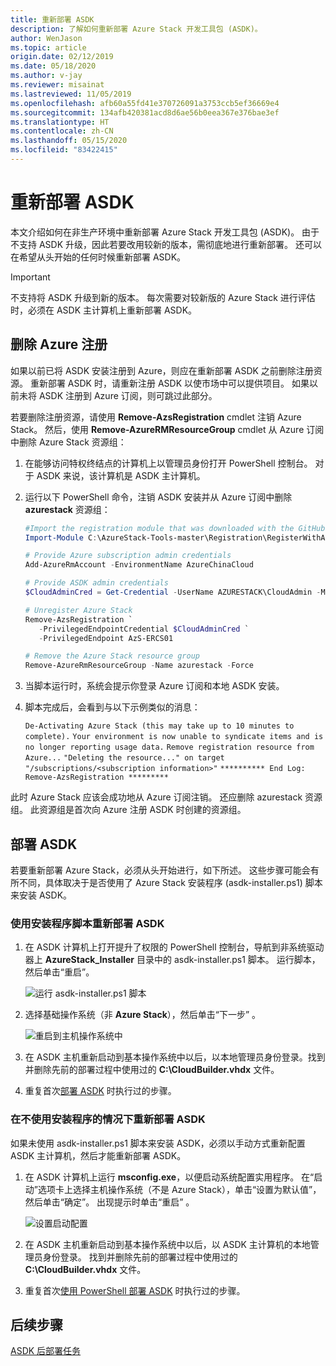 ```yaml
---
title: 重新部署 ASDK
description: 了解如何重新部署 Azure Stack 开发工具包 (ASDK)。
author: WenJason
ms.topic: article
origin.date: 02/12/2019
ms.date: 05/18/2020
ms.author: v-jay
ms.reviewer: misainat
ms.lastreviewed: 11/05/2019
ms.openlocfilehash: afb60a55fd41e370726091a3753ccb5ef36669e4
ms.sourcegitcommit: 134afb420381acd8d6ae56b0eea367e376bae3ef
ms.translationtype: HT
ms.contentlocale: zh-CN
ms.lasthandoff: 05/15/2020
ms.locfileid: "83422415"
---
```

# <a name="redeploy-the-asdk"></a>重新部署 ASDK
本文介绍如何在非生产环境中重新部署 Azure Stack 开发工具包 (ASDK)。 由于不支持 ASDK 升级，因此若要改用较新的版本，需彻底地进行重新部署。 还可以在希望从头开始的任何时候重新部署 ASDK。

> [!IMPORTANT]
> 不支持将 ASDK 升级到新的版本。 每次需要对较新版的 Azure Stack 进行评估时，必须在 ASDK 主计算机上重新部署 ASDK。

## <a name="remove-azure-registration"></a>删除 Azure 注册 
如果以前已将 ASDK 安装注册到 Azure，则应在重新部署 ASDK 之前删除注册资源。 重新部署 ASDK 时，请重新注册 ASDK 以使市场中可以提供项目。 如果以前未将 ASDK 注册到 Azure 订阅，则可跳过此部分。

若要删除注册资源，请使用 **Remove-AzsRegistration** cmdlet 注销 Azure Stack。 然后，使用 **Remove-AzureRMResourceGroup** cmdlet 从 Azure 订阅中删除 Azure Stack 资源组：

1. 在能够访问特权终结点的计算机上以管理员身份打开 PowerShell 控制台。 对于 ASDK 来说，该计算机是 ASDK 主计算机。

2. 运行以下 PowerShell 命令，注销 ASDK 安装并从 Azure 订阅中删除 **azurestack** 资源组：

   ```powershell    
   #Import the registration module that was downloaded with the GitHub tools
   Import-Module C:\AzureStack-Tools-master\Registration\RegisterWithAzure.psm1

   # Provide Azure subscription admin credentials
   Add-AzureRmAccount -EnvironmentName AzureChinaCloud

   # Provide ASDK admin credentials
   $CloudAdminCred = Get-Credential -UserName AZURESTACK\CloudAdmin -Message "Enter the cloud domain credentials to access the privileged endpoint"

   # Unregister Azure Stack
   Remove-AzsRegistration `
      -PrivilegedEndpointCredential $CloudAdminCred `
      -PrivilegedEndpoint AzS-ERCS01

   # Remove the Azure Stack resource group
   Remove-AzureRmResourceGroup -Name azurestack -Force
   ```

3. 当脚本运行时，系统会提示你登录 Azure 订阅和本地 ASDK 安装。
4. 脚本完成后，会看到与以下示例类似的消息：

    `De-Activating Azure Stack (this may take up to 10 minutes to complete).` `Your environment is now unable to syndicate items and is no longer reporting usage data.`
    `Remove registration resource from Azure...`
    `"Deleting the resource..." on target "/subscriptions/<subscription information>"`
    `********** End Log: Remove-AzsRegistration *********`



此时 Azure Stack 应该会成功地从 Azure 订阅注销。 还应删除 azurestack 资源组。 此资源组是首次向 Azure 注册 ASDK 时创建的资源组。

## <a name="deploy-the-asdk"></a>部署 ASDK
若要重新部署 Azure Stack，必须从头开始进行，如下所述。 这些步骤可能会有所不同，具体取决于是否使用了 Azure Stack 安装程序 (asdk-installer.ps1) 脚本来安装 ASDK。

### <a name="redeploy-the-asdk-using-the-installer-script"></a>使用安装程序脚本重新部署 ASDK
1. 在 ASDK 计算机上打开提升了权限的 PowerShell 控制台，导航到非系统驱动器上 **AzureStack_Installer** 目录中的 asdk-installer.ps1 脚本。 运行脚本，然后单击“重启”。 

   ![运行 asdk-installer.ps1 脚本](media/asdk-redeploy/1.png)

2. 选择基础操作系统（非 **Azure Stack**），然后单击“下一步”  。

   ![重启到主机操作系统中](media/asdk-redeploy/2.png)

3. 在 ASDK 主机重新启动到基本操作系统中以后，以本地管理员身份登录。找到并删除先前的部署过程中使用过的 **C:\CloudBuilder.vhdx** 文件。

4. 重复首次[部署 ASDK](asdk-install.md) 时执行过的步骤。

### <a name="redeploy-the-asdk-without-using-the-installer"></a>在不使用安装程序的情况下重新部署 ASDK
如果未使用 asdk-installer.ps1 脚本来安装 ASDK，必须以手动方式重新配置 ASDK 主计算机，然后才能重新部署 ASDK。

1. 在 ASDK 计算机上运行 **msconfig.exe**，以便启动系统配置实用程序。 在“启动”选项卡上选择主机操作系统（不是 Azure Stack），单击“设置为默认值”，然后单击“确定”。    出现提示时单击“重启”  。

      ![设置启动配置](media/asdk-redeploy/4.png)

2. 在 ASDK 主机重新启动到基本操作系统中以后，以 ASDK 主计算机的本地管理员身份登录。 找到并删除先前的部署过程中使用过的 **C:\CloudBuilder.vhdx** 文件。

3. 重复首次[使用 PowerShell 部署 ASDK](asdk-deploy-powershell.md) 时执行过的步骤。


## <a name="next-steps"></a>后续步骤
[ASDK 后部署任务](asdk-post-deploy.md)




